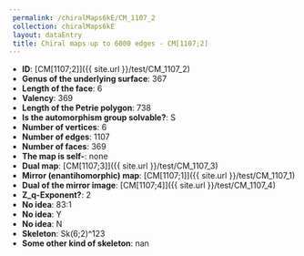 ```yaml
--- 
 permalink: /chiralMaps6kE/CM_1107_2 
 collection: chiralMaps6kE
 layout: dataEntry
 title: Chiral maps up to 6000 edges - CM[1107;2]
---
```


- **ID**: [CM[1107;2]]({{ site.url }}/test/CM_1107_2)
- **Genus of the underlying surface**: 367
- **Length of the face**: 6
- **Valency**: 369
- **Length of the Petrie polygon**: 738
- **Is the automorphism group solvable?**: S
- **Number of vertices**: 6
- **Number of edges**: 1107
- **Number of faces**: 369
- **The map is self-**: none
- **Dual map**: [CM[1107;3]]({{ site.url }}/test/CM_1107_3)
- **Mirror (enantihomorphic) map**: [CM[1107;1]]({{ site.url }}/test/CM_1107_1)
- **Dual of the mirror image**: [CM[1107;4]]({{ site.url }}/test/CM_1107_4)
- **Z_q-Exponent?**: 2
- **No idea**:  83:1
- **No idea**: Y
- **No idea**: N
- **Skeleton**: Sk(6;2)^123
- **Some other kind of skeleton**: nan
